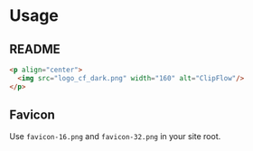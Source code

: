 # Usage

## README
```md
<p align="center">
  <img src="logo_cf_dark.png" width="160" alt="ClipFlow"/>
</p>
```

## Favicon
Use `favicon-16.png` and `favicon-32.png` in your site root.
